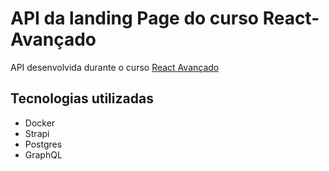 # API da landing Page do curso React-Avançado

API desenvolvida durante o curso [React Avançado](https://reactavancado.com.br/)

## Tecnologias utilizadas

- Docker
- Strapi
- Postgres
- GraphQL

